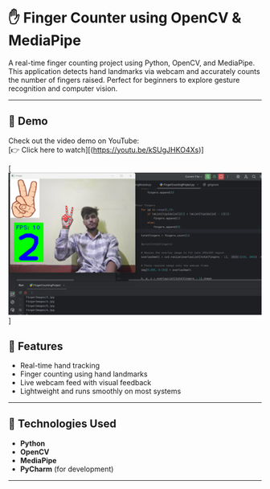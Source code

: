 # ✋ Finger Counter using OpenCV & MediaPipe

A real-time finger counting project using Python, OpenCV, and MediaPipe. This application detects hand landmarks via webcam and accurately counts the number of fingers raised. Perfect for beginners to explore gesture recognition and computer vision.

---

## 🎥 Demo

Check out the video demo on YouTube:  
[👉 Click here to watch][(https://youtu.be/kSUgJHKO4Xs)]

[![image here](2_readme.png)]



## 📌 Features

- Real-time hand tracking
- Finger counting using hand landmarks
- Live webcam feed with visual feedback
- Lightweight and runs smoothly on most systems

---

## 🧰 Technologies Used

- **Python**
- **OpenCV**
- **MediaPipe**
- **PyCharm** (for development)

---
